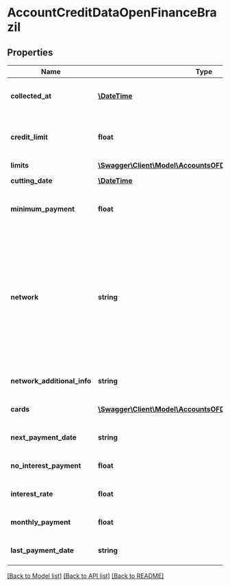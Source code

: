 # AccountCreditDataOpenFinanceBrazil

## Properties
Name | Type | Description | Notes
------------ | ------------- | ------------- | -------------
**collected_at** | [**\DateTime**](\DateTime.md) | The ISO-8601 timestamp when the data point was collected. | 
**credit_limit** | **float** | The upper credit limit of the card.  &gt; **Non-nullable:** A value must be returned by Brazil&#x27;s open finance network. | 
**limits** | [**\Swagger\Client\Model\AccountsOFDABrazilCreditDataLimits[]**](AccountsOFDABrazilCreditDataLimits.md) |  | [optional] 
**cutting_date** | [**\DateTime**](\DateTime.md) | The date when the credit card&#x27;s bill is due. | [optional] 
**minimum_payment** | **float** | The minimum amount that the account owner needs to pay in the current credit period. | [optional] 
**network** | **string** | The credit network that the card is associated with. We return one of the following values:    - &#x60;VISA&#x60;   - &#x60;MASTERCARD&#x60;   - &#x60;AMERICAN_EXPRESS&#x60;   - &#x60;DINERS_CLUB&#x60;   - &#x60;HIPERCARD&#x60;   - &#x60;BANDEIRA_PROPRIA&#x60;   - &#x60;CHEQUE_ELETRONICO&#x60;   - &#x60;ELO&#x60;   - &#x60;OTHER&#x60;    &gt; **Non-nullable:** A value must be returned by Brazil&#x27;s open finance network. | [optional] 
**network_additional_info** | **string** | Additional information about the credit card network. | [optional] 
**cards** | [**\Swagger\Client\Model\AccountsOFDABrazilCreditDataCards[]**](AccountsOFDABrazilCreditDataCards.md) | Details regarding the cards associated with the account. | [optional] 
**next_payment_date** | **string** | **Note:** This field is not applicable for OF Brazil and will return null. | [optional] 
**no_interest_payment** | **float** | **Note:** This field is not applicable for OF Brazil and will return null. | [optional] 
**interest_rate** | **float** | **Note:** This field is not applicable for OF Brazil and will return null. | [optional] 
**monthly_payment** | **float** | **Note:** This field is not applicable for OF Brazil and will return null. | [optional] 
**last_payment_date** | **string** | **Note:** This field is not applicable for OF Brazil and will return null. | [optional] 

[[Back to Model list]](../../README.md#documentation-for-models) [[Back to API list]](../../README.md#documentation-for-api-endpoints) [[Back to README]](../../README.md)

